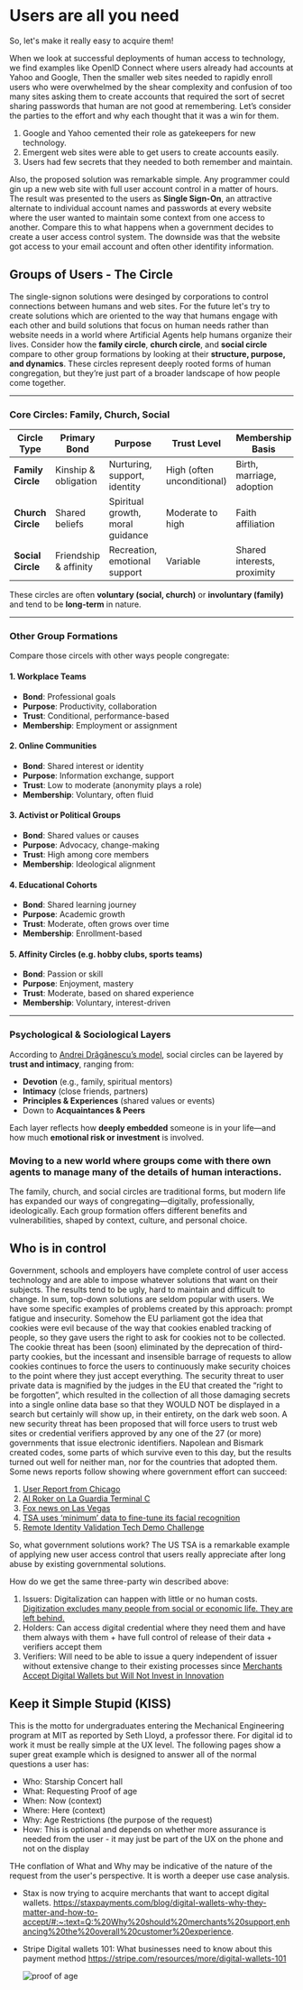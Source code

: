# Users are all you need
So, let's make it really easy to acquire them!

When we look at successful deployments of human access to technology, we find examples like OpenID Connect where users already had accounts at Yahoo and Google, Then the smaller web sites needed to rapidly enroll users who were overwhelmed by the shear complexity and confusion of too many sites asking them to create accounts that required the sort of secret sharing passwords that human are not good at remembering. Let’s consider the parties to the effort and why each thought that it was a win for them.

1. Google and Yahoo cemented their role as gatekeepers for new technology.
2. Emergent web sites were able to get users to create accounts easily.
3. Users had few secrets that they needed to both remember and maintain.

Also, the proposed solution was remarkable simple. Any programmer could gin up a new web site with full user account control in a matter of hours. The result was presented to the users as **Single Sign-On**, an attractive alternate to individual account names and passwords at every website where the user wanted to maintain some context from one access to another. Compare this to what happens when a government decides to create a user access control system. The downside was that the website got access to your email account and often other identifity information.

## Groups of Users - The Circle

The single-signon solutions were desinged by corporations to control connections between humans and web sites. For the future let's try to create solutions which are oriented to the way that humans engage with each other and build solutions that focus on human needs rather than website needs in a world where Artificial Agents help humans organize their lives. Consider how the **family circle**, **church circle**, and **social circle** compare to other group formations by looking at their **structure, purpose, and dynamics**. These circles represent deeply rooted forms of human congregation, but they’re just part of a broader landscape of how people come together.

---

### Core Circles: Family, Church, Social

| Circle Type     | Primary Bond        | Purpose                          | Trust Level        | Membership Basis         |
|----------------|---------------------|----------------------------------|--------------------|--------------------------|
| **Family Circle** | Kinship & obligation | Nurturing, support, identity     | High (often unconditional) | Birth, marriage, adoption |
| **Church Circle** | Shared beliefs       | Spiritual growth, moral guidance | Moderate to high   | Faith affiliation         |
| **Social Circle** | Friendship & affinity | Recreation, emotional support    | Variable           | Shared interests, proximity |

These circles are often **voluntary (social, church)** or **involuntary (family)** and tend to be **long-term** in nature.

---

### Other Group Formations

Compare those circels with other ways people congregate:

#### 1. **Workplace Teams**
- **Bond**: Professional goals
- **Purpose**: Productivity, collaboration
- **Trust**: Conditional, performance-based
- **Membership**: Employment or assignment

#### 2. **Online Communities**
- **Bond**: Shared interest or identity
- **Purpose**: Information exchange, support
- **Trust**: Low to moderate (anonymity plays a role)
- **Membership**: Voluntary, often fluid

#### 3. **Activist or Political Groups**
- **Bond**: Shared values or causes
- **Purpose**: Advocacy, change-making
- **Trust**: High among core members
- **Membership**: Ideological alignment

#### 4. **Educational Cohorts**
- **Bond**: Shared learning journey
- **Purpose**: Academic growth
- **Trust**: Moderate, often grows over time
- **Membership**: Enrollment-based

#### 5. **Affinity Circles** (e.g. hobby clubs, sports teams)
- **Bond**: Passion or skill
- **Purpose**: Enjoyment, mastery
- **Trust**: Moderate, based on shared experience
- **Membership**: Voluntary, interest-driven

---

### Psychological & Sociological Layers

According to [Andrei Drăgănescu’s model](https://www.andreidraganescu.info/2015/07/06/the-7-social-circle-types/), social circles can be layered by **trust and intimacy**, ranging from:
- **Devotion** (e.g., family, spiritual mentors)
- **Intimacy** (close friends, partners)
- **Principles & Experiences** (shared values or events)
- Down to **Acquaintances & Peers**

Each layer reflects how **deeply embedded** someone is in your life—and how much **emotional risk or investment** is involved.

### Moving to a new world where groups come with there own agents to manage many of the details of human interactions.

The family, church, and social circles are traditional forms, but modern life has expanded our ways of congregating—digitally, professionally, ideologically. Each group formation offers different benefits and vulnerabilities, shaped by context, culture, and personal choice.

## Who is in control

Government, schools and employers have complete control of user access technology and are able to impose whatever solutions that want on their subjects. The results tend to be ugly, hard to maintain and difficult to change. In sum, top-down solutions are seldom popular with users. We have some specific examples of problems created by this approach: prompt fatigue and insecurity. Somehow the EU parliament got the idea that cookies were evil because of the way that cookies enabled tracking of people, so they gave users the right to ask for cookies not to be collected. The cookie threat has been (soon) eliminated by the deprecation of third-party cookies, but the incessant and insensible barrage of requests to allow cookies continues to force the users to continuously make security choices to the point where they just accept everything. The security threat to user private data is magnified by the judges in the EU that created the “right to be forgotten”, which resulted in the collection of all those damaging secrets into a single online data base so that they WOULD NOT be displayed in a search but certainly will show up, in their entirety, on the dark web soon. A new security threat has been proposed that will force users to trust web sites or credential verifiers approved by any one of the 27 (or more) governments that issue electronic identifiers. Napolean and Bismark created codes, some parts of which survive even to this day, but the results turned out well for neither man, nor for the countries that adopted them. Some news reports follow showing where government effort can succeed:

1. [User Report from Chicago](https://thepointsguy.com/news/united-precheck-touchless-id-ohare/)
2. [Al Roker on La Guardia Terminal C](https://www.instagram.com/reel/C33LjrYOxbf/?igsh=MXh5c3dwNjBmdGhubw%3D%3D)
3. [Fox news on Las Vegas](https://fox59.com/news/national-world/airport-self-screening-security-lanes-being-tested-in-las-vegas/)
4. [TSA uses ‘minimum’ data to fine-tune its facial recognition](https://www.nextgov.com/emerging-tech/2024/01/tsa-uses-minimum-data-fine-tune-its-facial-recognition-some-experts-still-worry/393672/)
5. [Remote Identity Validation Tech Demo Challenge](https://www.dhs.gov/science-and-technology/news/2024/01/23/dhs-st-announces-track-3-remote-identity-validation-tech-demo-challenge)

So, what government solutions work? The US TSA is a remarkable example of applying new user access control that users really appreciate after long abuse by existing governmental solutions.

How do we get the same three-party win described above:

1. Issuers:  Digitalization can happen with little or no human costs. [Digitization excludes many people from social or economic life. They are left behind.](https://cacm.acm.org/blogcacm/digitization-puts-many-at-a-disadvantage/)
2. Holders: Can access digital credential where they need them and have them always with them + have full control of release of their data + verifiers accept them
3. Verifiers: Will need to be able to issue a query independent of issuer without extensive change to their existing processes since [Merchants Accept Digital Wallets but Will Not Invest in Innovation](https://www.pymnts.com/mobile-wallets/2023/merchants-accept-digital-wallets-will-not-invest-innovation/)

## Keep it Simple Stupid (KISS)

This is the motto for undergraduates entering the Mechanical Engineering program at MIT as reported by Seth Lloyd, a professor there. For digital id to work it must be really simple at the UX level. The following pages show a super great example which is designed to answer all of the normal questions a user has:

- Who: Starship Concert hall
- What: Requesting Proof of age
- When: Now (context)
- Where: Here (context)
- Why: Age Restrictions (the purpose of the request)
- How: This is optional and depends on whether more assurance is needed from the user - it may just be part of the UX on the phone and not on the display

THe conflation of What and Why may be indicative of the nature of the request from the user's perspective. It is worth a deeper use case analysis.
- Stax is now trying to acquire merchants that want to accept digital wallets. https://staxpayments.com/blog/digital-wallets-why-they-matter-and-how-to-accept/#:~:text=Q:%20Why%20should%20merchants%20support,enhancing%20the%20overall%20customer%20experience.
- Stripe Digital wallets 101: What businesses need to know about this payment method https://stripe.com/resources/more/digital-wallets-101


  ![proof of age](https://github.com/TomCJones/All-you-need/assets/11299542/470bc81d-f095-47f8-a652-dbe431d11a23)

